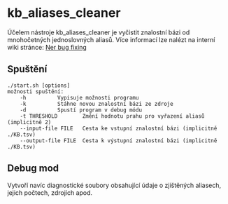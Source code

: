 # kb_aliases_cleaner

Účelem nástroje kb_aliases_cleaner je vyčistit znalostní bázi od mnohočetných jednoslovných aliasů.
Více informací lze nalézt na interní wiki stránce: [Ner bug fixing](https://knot.fit.vutbr.cz/wiki/index.php/Ner_bug_fixing#Odstran.C4.9Bn.C3.AD_jednoslovn.C3.BDch_alias.C5.AF_.28xkrizd03.290=)

Spuštění
--------
	./start.sh [options]
	možnosti spuštění:
		-h			Vypisuje možnosti programu
		-k			Stáhne novou znalostní bázi ze zdroje
		-d			Spustí program v debug módu
		-t THRESHOLD		Změní hodnotu prahu pro vyřazení aliasů (implicitně 2)
		--input-file FILE	Cesta ke vstupní znalostní bázi (implicitně ./KB.tsv)
		--output-file FILE	Cesta k výstupní znalostní bázi (implicitně ./KB.tsv)

Debug mod
---------
Vytvoří navíc diagnostické soubory obsahující údaje o zjištěných aliasech, jejich počtech, zdrojích apod.
